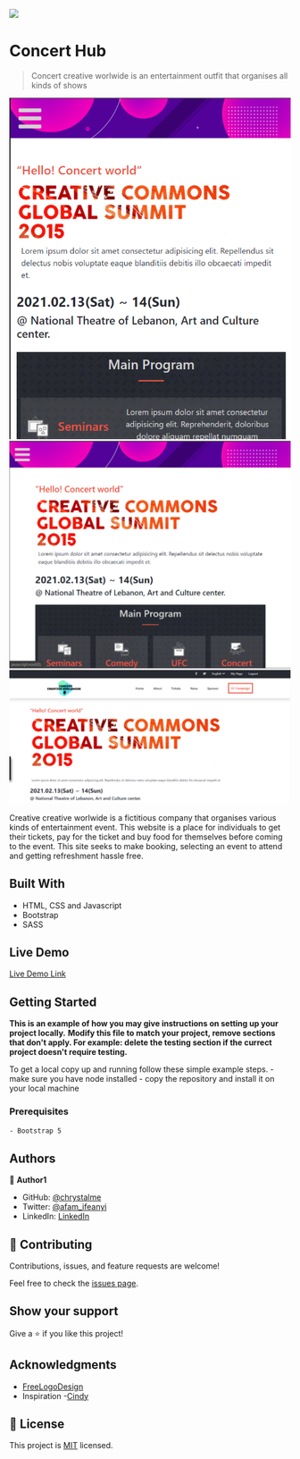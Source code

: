 ![](https://img.shields.io/badge/Microverse-blueviolet)

# Concert Hub

> Concert creative worlwide is an entertainment outfit that organises all kinds of shows

![screenshot](./app_screenshot.png)
![screenshot-tablet](./app_screenshot-tab.png)
![screenshot-Desktop](./app_screenshot-desktop.png)

Creative creative worlwide is a fictitious company that organises various kinds of entertainment event. This website is a place for individuals to get their tickets, pay for the ticket and buy food for themselves before coming to the event. This site seeks to make booking, selecting an event to attend and getting refreshment hassle free. 

## Built With

- HTML, CSS and Javascript
- Bootstrap
- SASS

## Live Demo

[Live Demo Link](https://chrystalme.github.io/concert-hub/)


## Getting Started

**This is an example of how you may give instructions on setting up your project locally.**
**Modify this file to match your project, remove sections that don't apply. For example: delete the testing section if the currect project doesn't require testing.**


To get a local copy up and running follow these simple example steps.
    - make sure you have node installed
    - copy the repository and install it on your local machine


### Prerequisites
    - Bootstrap 5


## Authors

👤 **Author1**

- GitHub: [@chrystalme](https://github.com/chrystalme)
- Twitter: [@afam_ifeanyi](https://twitter.com/afam_ifeanyi)
- LinkedIn: [LinkedIn](https://linkedin.com/afam-ifeanyi-chrys-malieze-63876576)


## 🤝 Contributing

Contributions, issues, and feature requests are welcome!

Feel free to check the [issues page](issues/).

## Show your support

Give a ⭐️ if you like this project!

## Acknowledgments

- [FreeLogoDesign](https://freelogodesign.org)
- Inspiration
    -[Cindy](https://behance.net/adagio07)

## 📝 License

This project is [MIT](https://mit-license.org) licensed.
